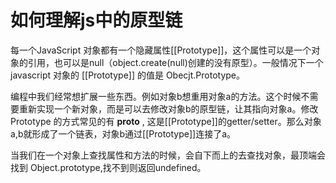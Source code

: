# 如何理解js中的原型链

每一个JavaScript 对象都有一个隐藏属性[[Prototype]]，这个属性可以是一个对象的引用，也可以是null（object.create(null)创建的没有原型）。一般情况下一个javascript 对象的 [[Prototype]] 的值是 Obecjt.Prototype。

编程中我们经常想扩展一些东西。例如对象b想重用对象a的方法。这个时候不需要重新实现一个新对象，而是可以去修改对象b的原型链，让其指向对象a。修改 Prototype 的方式常见的有 __proto__ , 这是[[Prototype]]的getter/setter。那么对象a,b就形成了一个链表，对象b通过[[Prototype]]连接了a。

当我们在一个对象上查找属性和方法的时候，会自下而上的去查找对象，最顶端会找到 Object.prototype,找不到则返回undefined。

